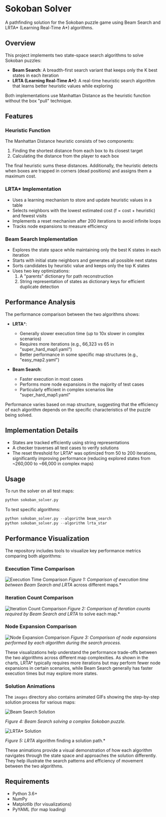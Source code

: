 # Sokoban Solver

A pathfinding solution for the Sokoban puzzle game using Beam Search and LRTA* (Learning Real-Time A*) algorithms.

## Overview

This project implements two state-space search algorithms to solve Sokoban puzzles:
- **Beam Search**: A breadth-first search variant that keeps only the K best states in each iteration
- **LRTA (Learning Real-Time A\*)**: A real-time heuristic search algorithm that learns better heuristic values while exploring

Both implementations use Manhattan Distance as the heuristic function without the box "pull" technique.

## Features

### Heuristic Function
The Manhattan Distance heuristic consists of two components:
1. Finding the shortest distance from each box to its closest target
2. Calculating the distance from the player to each box

The final heuristic sums these distances. Additionally, the heuristic detects when boxes are trapped in corners (dead positions) and assigns them a maximum cost.

### LRTA* Implementation
- Uses a learning mechanism to store and update heuristic values in a table
- Selects neighbors with the lowest estimated cost (f = cost + heuristic) and fewest visits
- Implements a reset mechanism after 200 iterations to avoid infinite loops
- Tracks node expansions to measure efficiency

### Beam Search Implementation
- Explores the state space while maintaining only the best K states in each iteration
- Starts with initial state neighbors and generates all possible next states
- Sorts candidates by heuristic value and keeps only the top K states
- Uses two key optimizations:
  1. A "parents" dictionary for path reconstruction
  2. String representation of states as dictionary keys for efficient duplicate detection

## Performance Analysis

The performance comparison between the two algorithms shows:

- **LRTA***:
  - Generally slower execution time (up to 10x slower in complex scenarios)
  - Requires more iterations (e.g., 66,323 vs 65 in "super_hard_map1.yaml")
  - Better performance in some specific map structures (e.g., "easy_map2.yaml")

- **Beam Search**:
  - Faster execution in most cases
  - Performs more node expansions in the majority of test cases
  - Particularly efficient in complex scenarios like "super_hard_map1.yaml"

Performance varies based on map structure, suggesting that the efficiency of each algorithm depends on the specific characteristics of the puzzle being solved.

## Implementation Details

- States are tracked efficiently using string representations
- A checker traverses all test cases to verify solutions
- The reset threshold for LRTA* was optimized from 50 to 200 iterations, significantly improving performance (reducing explored states from ~260,000 to ~66,000 in complex maps)

## Usage

To run the solver on all test maps:

```python
python sokoban_solver.py
```

To test specific algorithms:

```python
python sokoban_solver.py --algorithm beam_search
python sokoban_solver.py --algorithm lrta_star
```

## Performance Visualization

The repository includes tools to visualize key performance metrics comparing both algorithms:

### Execution Time Comparison
![Execution Time Comparison](images/time.png)
*Figure 1: Comparison of execution time between Beam Search and LRTA* across different maps.*

### Iteration Count Comparison
![Iteration Count Comparison](images/iterations.png)
*Figure 2: Comparison of iteration counts required by Beam Search and LRTA* to solve each map.*

### Node Expansion Comparison
![Node Expansion Comparison](images/expansion.png)
*Figure 3: Comparison of node expansions performed by each algorithm during the search process.*

These visualizations help understand the performance trade-offs between the two algorithms across different map complexities. As shown in the charts, LRTA* typically requires more iterations but may perform fewer node expansions in certain scenarios, while Beam Search generally has faster execution times but may explore more states.

### Solution Animations

The `images` directory also contains animated GIFs showing the step-by-step solution process for various maps:

![Beam Search Solution](./images/beam_search_super_hard_map1.gif)

*Figure 4: Beam Search solving a complex Sokoban puzzle.*

![LRTA* Solution](./images/lrta_star_super_hard_map1.gif)

*Figure 5: LRTA* algorithm finding a solution path.*

These animations provide a visual demonstration of how each algorithm navigates through the state space and approaches the solution differently. They help illustrate the search patterns and efficiency of movement between the two algorithms.

## Requirements
- Python 3.6+
- NumPy
- Matplotlib (for visualizations)
- PyYAML (for map loading)
